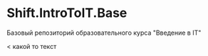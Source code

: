 # Shift.IntroToIT.Base
Базовый репозиторий образовательного курса "Введение в IT"

< какой то текст
